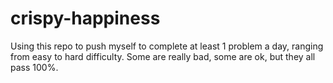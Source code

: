 # crispy-happiness

Using this repo to push myself to complete at least 1 problem a day, ranging from easy to hard difficulty. Some are really bad, some are ok, but they all pass 100%.
